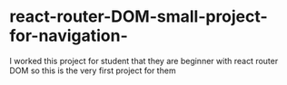 # react-router-DOM-small-project-for-navigation-
I worked this project for student that they are beginner with react router DOM so this is the very first project for them
